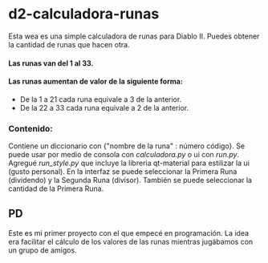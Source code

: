 # d2-calculadora-runas

Esta wea es una simple calculadora de runas para Diablo II. Puedes obtener la cantidad de runas que hacen otra.

#### Las runas van del 1 al 33.
#### Las runas aumentan de valor de la siguiente forma:
- De la 1 a 21 cada runa equivale a 3 de la anterior.
- De la 22 a 33 cada runa equivale a 2 de la anterior.

### Contenido:

Contiene un diccionario con {"nombre de la runa" : número código}. Se puede usar por medio de consola con *calculadora.py* o ui con *run.py*. Agregué *run_style.py* que incluye la libreria qt-material para estilizar la ui (gusto personal).
En la interfaz se puede seleccionar la Primera Runa (dividendo) y la Segunda Runa (divisor). También se puede seleccionar la cantidad de la Primera Runa.

## PD

Este es mi primer proyecto con el que empecé en programación. La idea era facilitar el cálculo de los valores de las runas mientras jugábamos con un grupo de amigos.

